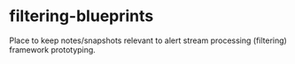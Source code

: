 # filtering-blueprints
Place to keep notes/snapshots relevant to alert stream processing (filtering) framework prototyping.

